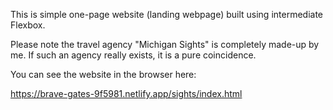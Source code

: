 This is simple one-page website (landing webpage) built using intermediate Flexbox.

Please note the travel agency "Michigan Sights" is completely made-up by me. If such an agency really exists, it is a pure coincidence.

You can see the website in the browser here:

https://brave-gates-9f5981.netlify.app/sights/index.html